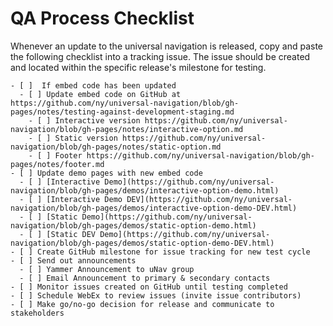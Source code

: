  
# QA Process Checklist

Whenever an update to the universal navigation is released, copy and paste the following checklist into a tracking issue.  The issue should be created and located within the specific release's milestone for testing.

```
- [ ]  If embed code has been updated 
  - [ ] Update embed code on GitHub at https://github.com/ny/universal-navigation/blob/gh-pages/notes/testing-against-development-staging.md 
    - [ ] Interactive version https://github.com/ny/universal-navigation/blob/gh-pages/notes/interactive-option.md  
    - [ ] Static version https://github.com/ny/universal-navigation/blob/gh-pages/notes/static-option.md  
    - [ ] Footer https://github.com/ny/universal-navigation/blob/gh-pages/notes/footer.md 
- [ ] Update demo pages with new embed code
  - [ ] [Interactive Demo](https://github.com/ny/universal-navigation/blob/gh-pages/demos/interactive-option-demo.html)
  - [ ] [Interactive Demo DEV](https://github.com/ny/universal-navigation/blob/gh-pages/demos/interactive-option-demo-DEV.html)
  - [ ] [Static Demo](https://github.com/ny/universal-navigation/blob/gh-pages/demos/static-option-demo.html)
  - [ ] [Static DEV Demo](https://github.com/ny/universal-navigation/blob/gh-pages/demos/static-option-demo-DEV.html)
- [ ] Create GitHub milestone for issue tracking for new test cycle 
- [ ] Send out announcements 
  - [ ] Yammer Announcement to uNav group 
  - [ ] Email Announcement to primary & secondary contacts 
- [ ] Monitor issues created on GitHub until testing completed 
- [ ] Schedule WebEx to review issues (invite issue contributors)
- [ ] Make go/no-go decision for release and communicate to stakeholders
```
